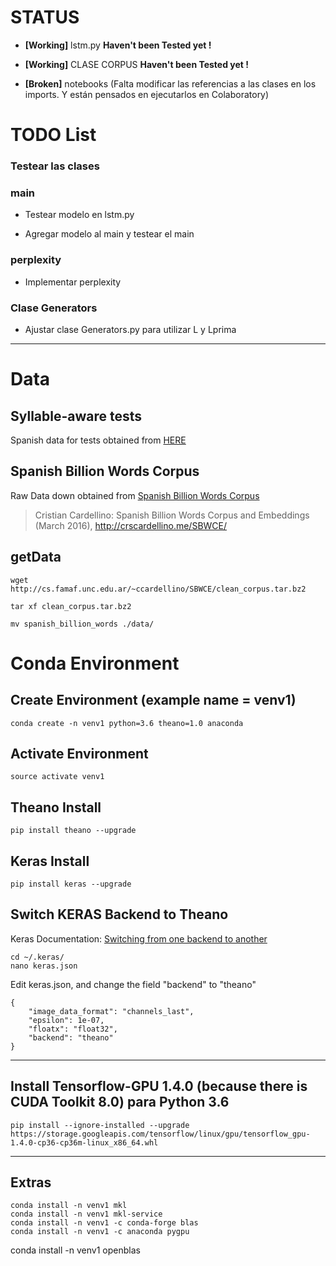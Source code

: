 # STATUS

*  **[Working]** lstm.py **Haven't been Tested yet !**

* **[Working]** CLASE CORPUS **Haven't been Tested yet !**

* **[Broken]** notebooks (Falta modificar las referencias a las clases en los imports. Y están pensados en ejecutarlos en Colaboratory)


# TODO List

### Testear las clases


### main

* Testear modelo en lstm.py

* Agregar modelo al main y testear el main


### perplexity

* Implementar perplexity


### Clase Generators

* Ajustar clase Generators.py para utilizar L y Lprima


---



# Data

## Syllable-aware tests

Spanish data for tests obtained from [HERE](https://github.com/yoonkim/lstm-char-cnn/blob/master/get_data.sh)


## Spanish Billion Words Corpus

Raw Data down obtained from [Spanish Billion Words Corpus](http://cs.famaf.unc.edu.ar/~ccardellino/SBWCE/clean_corpus.tar.bz2)

> Cristian Cardellino: Spanish Billion Words Corpus and Embeddings (March 2016), http://crscardellino.me/SBWCE/


## getData

```
wget http://cs.famaf.unc.edu.ar/~ccardellino/SBWCE/clean_corpus.tar.bz2

tar xf clean_corpus.tar.bz2

mv spanish_billion_words ./data/
```


# Conda Environment


## Create Environment (example name = venv1)

```
conda create -n venv1 python=3.6 theano=1.0 anaconda
```

## Activate Environment

```
source activate venv1
```

## Theano Install

```
pip install theano --upgrade
```

## Keras Install

```
pip install keras --upgrade
```

## Switch KERAS Backend to Theano

Keras Documentation: [Switching from one backend to another](https://keras.io/backend/#switching-from-one-backend-to-another)


```
cd ~/.keras/
nano keras.json

```

Edit keras.json, and change the field "backend" to "theano"

```
{
    "image_data_format": "channels_last",
    "epsilon": 1e-07,
    "floatx": "float32",
    "backend": "theano"
}
```

---


## Install Tensorflow-GPU 1.4.0 (because there is CUDA Toolkit 8.0) para Python 3.6

```
pip install --ignore-installed --upgrade https://storage.googleapis.com/tensorflow/linux/gpu/tensorflow_gpu-1.4.0-cp36-cp36m-linux_x86_64.whl
```

---

## Extras

```
conda install -n venv1 mkl
conda install -n venv1 mkl-service
conda install -n venv1 -c conda-forge blas
conda install -n venv1 -c anaconda pygpu
```
conda install -n venv1 openblas

